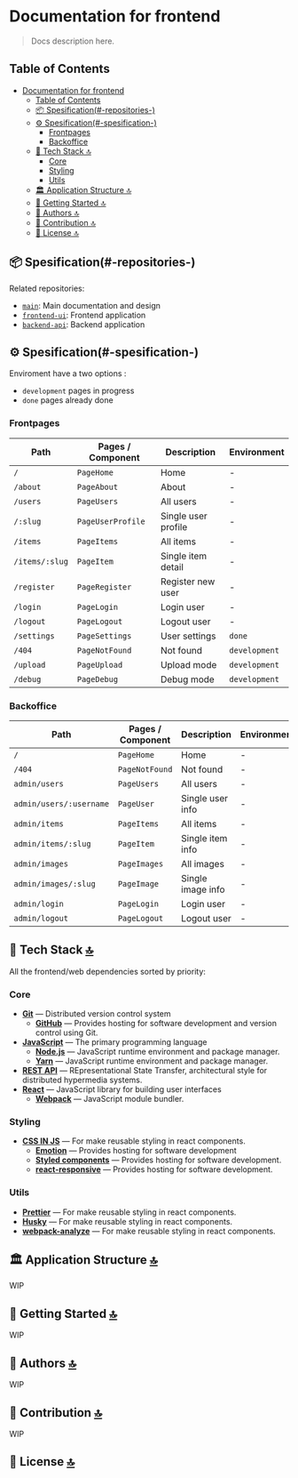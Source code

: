 # Documentation for frontend

> Docs description here.

## Table of Contents

- [Documentation for frontend](#documentation-for-frontend)
  - [Table of Contents](#table-of-contents)
  - [📦 Spesification(#-repositories-)](#-spesification-repositories-)
  - [⚙️ Spesification(#-spesification-)](#️-spesification-spesification-)
    - [Frontpages](#frontpages)
    - [Backoffice](#backoffice)
  - [🧱 Tech Stack 🔝](#-tech-stack-)
    - [Core](#core)
    - [Styling](#styling)
    - [Utils](#utils)
  - [🏛️ Application Structure 🔝](#️-application-structure-)
  - [🏁 Getting Started 🔝](#-getting-started-)
  - [👤 Authors 🔝](#-authors-)
  - [🤝 Contribution 🔝](#-contribution-)
  - [📝 License 🔝](#-license-)

## 📦 Spesification(#-repositories-)

Related repositories:
- [`main`](hhttps://github.com/adeka-factory/poneglyph): Main documentation and design
- [`frontend-ui`](https://github.com/adeka-factory/poneglyph/spec/../../../../../web-ui.md): Frontend application
- [`backend-api`](https://github.com/adeka-factory/poneglyph/spec/../../../web-api.md): Backend application

## ⚙️ Spesification(#-spesification-)

Enviroment have a two options : 
 - `development` pages in progress
 - `done` pages already done

### Frontpages

| Path           | Pages / Component | Description         | Environment   |
| -------------- | ----------------- | ------------------- | ------------- |
| `/`            | `PageHome`        | Home                | -             |
| `/about`       | `PageAbout`       | About               | -             |
| `/users`       | `PageUsers`       | All users           | -             |
| `/:slug`       | `PageUserProfile` | Single user profile | -             |
| `/items`       | `PageItems`       | All items           | -             |
| `/items/:slug` | `PageItem`        | Single item detail  | -             |
| `/register`    | `PageRegister`    | Register new user   | -             |
| `/login`       | `PageLogin`       | Login user          | -             |
| `/logout`      | `PageLogout`      | Logout user         | -             |
| `/settings`    | `PageSettings`    | User settings       | `done`             |
| `/404`         | `PageNotFound`    | Not found           | `development` |
| `/upload`      | `PageUpload`      | Upload mode         | `development` |
| `/debug`       | `PageDebug`       | Debug mode          | `development` |

### Backoffice

| Path                      | Pages / Component | Description       | Environment |
| ------------------------- | ------------------| ----------------- | ----------- |
| `/`                       | `PageHome`        | Home              | -           |
| `/404`                    | `PageNotFound`    | Not found         | -           |
| `admin/users`             | `PageUsers`       | All users         | -           |
| `admin/users/:username`   | `PageUser`        | Single user info  | -           |
| `admin/items`             | `PageItems`       | All items         | -           |
| `admin/items/:slug`       | `PageItem`        | Single item info  | -           |
| `admin/images`            | `PageImages`      | All images        | -           |
| `admin/images/:slug`      | `PageImage`       | Single image info | -           |
| `admin/login`             | `PageLogin`       | Login user        | -           |
| `admin/logout`            | `PageLogout`      | Logout user       | -           |


## 🧱 Tech Stack [🔝](#table-of-contents)

All the frontend/web dependencies sorted by priority:

### Core

- [**Git**]() — Distributed version control system
  - [**GitHub**]() — Provides hosting for software development and version control using Git.
- [**JavaScript**]() — The primary programming language
  - [**Node.js**]() — JavaScript runtime environment and package manager.
  - [**Yarn**]() — JavaScript runtime environment and package manager.
- [**REST API**]() — REpresentational State Transfer, architectural style for distributed hypermedia systems.
- [**React**]() — JavaScript library for building user interfaces
  - [**Webpack**]() — JavaScript module bundler.

### Styling

- [**CSS IN JS**]() — For make reusable styling in react components.
  - [**Emotion**]() — Provides hosting for software development
  - [**Styled components**]() — Provides hosting for software development.
  - [**react-responsive**]() — Provides hosting for software development.

### Utils
- [**Prettier**]() — For make reusable styling in react components.
- [**Husky**]() — For make reusable styling in react components.
- [**webpack-analyze**]() — For make reusable styling in react components.

## 🏛️ Application Structure [🔝](#table-of-contents)

WIP

## 🏁 Getting Started [🔝](#table-of-contents)

WIP

## 👤 Authors [🔝](#table-of-contents)

WIP

## 🤝 Contribution [🔝](#table-of-contents)

WIP

## 📝 License [🔝](#table-of-contents)